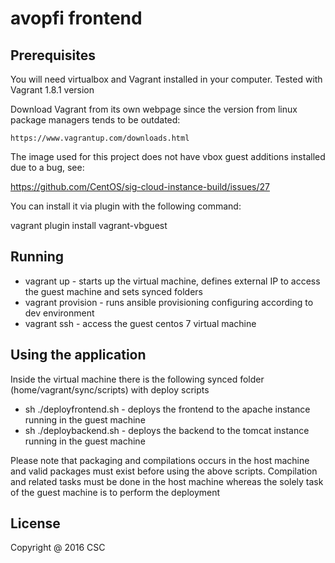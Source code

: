 # avopfi frontend

## Prerequisites

You will need virtualbox and Vagrant installed in your computer. Tested with Vagrant 1.8.1 version

Download Vagrant from its own webpage since the version from linux package managers tends to be outdated:

    https://www.vagrantup.com/downloads.html

The image used for this project does not have vbox guest additions installed due to a bug, see: 

   https://github.com/CentOS/sig-cloud-instance-build/issues/27

You can install it via plugin with the following command:

   vagrant plugin install vagrant-vbguest

## Running

  * vagrant up - starts up the virtual machine, defines external IP to access the guest machine and sets synced folders
  * vagrant provision  - runs ansible provisioning configuring according to dev environment
  * vagrant ssh - access the guest centos 7 virtual machine
    
## Using the application

Inside the virtual machine there is the following synced folder (home/vagrant/sync/scripts)  with deploy scripts
  * sh ./deployfrontend.sh - deploys the frontend to the apache instance running in the guest machine
  * sh ./deploybackend.sh - deploys the backend to the tomcat instance running in the guest machine

Please note that packaging and compilations occurs in the host machine and valid packages must exist before using the above scripts. Compilation and related tasks must be done in the host machine whereas the solely task of the guest machine is to perform the deployment
 

## License

Copyright @ 2016 CSC

